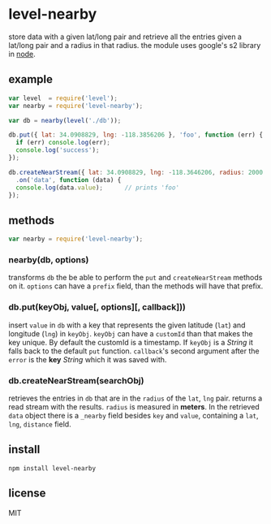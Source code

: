 # level-nearby

store data with a given lat/long pair and retrieve all the entries given a lat/long pair and a radius in that radius. the module uses google's s2 library in [node](https://github.com/mapbox/node-s2).

## example
``` js
var level  = require('level');
var nearby = require('level-nearby');

var db = nearby(level('./db'));

db.put({ lat: 34.0908829, lng: -118.3856206 }, 'foo', function (err) {
  if (err) console.log(err);
  console.log('success');
});

db.createNearStream({ lat: 34.0908829, lng: -118.3646206, radius: 2000 })
  .on('data', function (data) {
  console.log(data.value);      // prints 'foo'
});
```

## methods
``` js
var nearby = require('level-nearby');
```

### nearby(db, options)
transforms `db` the be able to perform the `put` and `createNearStream` methods on it. `options` can have a `prefix` field, than the methods will have that prefix.

### db.put(keyObj, value[, options][, callback]))
insert `value` in `db` with a key that represents the given latitude (`lat`) and longitude (`lng`) in `keyObj`. `keyObj` can have a `customId` than that makes the key unique. By default the customId is a timestamp. If `keyObj` is a *String* it falls back to the default `put` function. `callback`'s second argument after the `error` is the **key** *String* which it was saved with.

### db.createNearStream(searchObj)
retrieves the entries in `db` that are in the `radius` of the `lat`, `lng` pair. returns a read stream with the results. `radius` is measured in **meters**. In the retrieved `data` object there is a `_nearby` field besides `key` and `value`, containing a `lat`, `lng`, `distance` field.

## install
``` batch
npm install level-nearby
```

## license
MIT